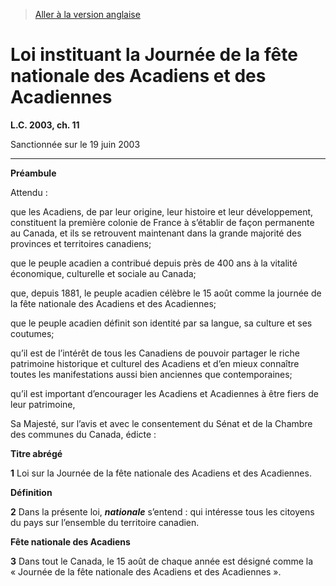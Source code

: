 > [Aller à la version anglaise](/en/Acts/Statutes%20of%20Canada/2003/c.%2011.md)

# Loi instituant la Journée de la fête nationale des Acadiens et des Acadiennes

**L.C. 2003, ch. 11**


Sanctionnée sur le 19 juin 2003

----------




**Préambule**

Attendu :

que les Acadiens, de par leur origine, leur histoire et leur développement, constituent la première colonie de France à s’établir de façon permanente au Canada, et ils se retrouvent maintenant dans la grande majorité des provinces et territoires canadiens;

que le peuple acadien a contribué depuis près de 400 ans à la vitalité économique, culturelle et sociale au Canada;

que, depuis 1881, le peuple acadien célèbre le 15 août comme la journée de la fête nationale des Acadiens et des Acadiennes;

que le peuple acadien définit son identité par sa langue, sa culture et ses coutumes;

qu’il est de l’intérêt de tous les Canadiens de pouvoir partager le riche patrimoine historique et culturel des Acadiens et d’en mieux connaître toutes les manifestations aussi bien anciennes que contemporaines;

qu’il est important d’encourager les Acadiens et Acadiennes à être fiers de leur patrimoine,



Sa Majesté, sur l’avis et avec le consentement du Sénat et de la Chambre des communes du Canada, édicte :






**Titre abrégé**

**1** Loi sur la Journée de la fête nationale des Acadiens et des Acadiennes.




**Définition**

**2** Dans la présente loi, ***nationale*** s’entend : qui intéresse tous les citoyens du pays sur l’ensemble du territoire canadien.




**Fête nationale des Acadiens**

**3** Dans tout le Canada, le 15 août de chaque année est désigné comme la « Journée de la fête nationale des Acadiens et des Acadiennes ».


